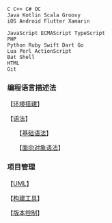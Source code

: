 ```
C C++ C# OC
Java Kotlin Scala Groovy
iOS Android Flutter Xamarin

JavaScript ECMAScript TypeScript
PHP
Python Ruby Swift Dart Go
Lua Perl ActionScript
Bat Shell
HTML
Git
```



### 编程语言描述法

【[环境搭建](环境搭建)】

【[语法]()】

　　【[基础语法](基础语法)】

　　【[面向对象语法](面向对象语法)】

### 项目管理

【[UML](UML)】

【[构建工具](../PM/index)】

【[版本控制](../PM/index)】
